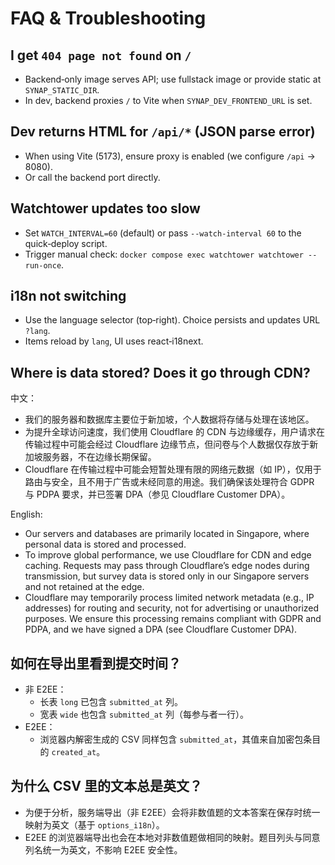 # FAQ & Troubleshooting

## I get `404 page not found` on `/`
- Backend‑only image serves API; use fullstack image or provide static at `SYNAP_STATIC_DIR`.
- In dev, backend proxies `/` to Vite when `SYNAP_DEV_FRONTEND_URL` is set.

## Dev returns HTML for `/api/*` (JSON parse error)
- When using Vite (5173), ensure proxy is enabled (we configure `/api` → 8080).
- Or call the backend port directly.

## Watchtower updates too slow
- Set `WATCH_INTERVAL=60` (default) or pass `--watch-interval 60` to the quick‑deploy script.
- Trigger manual check: `docker compose exec watchtower watchtower --run-once`.

## i18n not switching
- Use the language selector (top‑right). Choice persists and updates URL `?lang`.
- Items reload by `lang`, UI uses react‑i18next.

## Where is data stored? Does it go through CDN?

中文：

- 我们的服务器和数据库主要位于新加坡，个人数据将存储与处理在该地区。
- 为提升全球访问速度，我们使用 Cloudflare 的 CDN 与边缘缓存，用户请求在传输过程中可能会经过 Cloudflare 边缘节点，但问卷与个人数据仅存放于新加坡服务器，不在边缘长期保留。
- Cloudflare 在传输过程中可能会短暂处理有限的网络元数据（如 IP），仅用于路由与安全，且不用于广告或未经同意的用途。我们确保该处理符合 GDPR 与 PDPA 要求，并已签署 DPA（参见 Cloudflare Customer DPA）。

English:

- Our servers and databases are primarily located in Singapore, where personal data is stored and processed.
- To improve global performance, we use Cloudflare for CDN and edge caching. Requests may pass through Cloudflare’s edge nodes during transmission, but survey data is stored only in our Singapore servers and not retained at the edge.
- Cloudflare may temporarily process limited network metadata (e.g., IP addresses) for routing and security, not for advertising or unauthorized purposes. We ensure this processing remains compliant with GDPR and PDPA, and we have signed a DPA (see Cloudflare Customer DPA).
## 如何在导出里看到提交时间？

- 非 E2EE：
  - 长表 `long` 已包含 `submitted_at` 列。
  - 宽表 `wide` 也包含 `submitted_at` 列（每参与者一行）。
- E2EE：
  - 浏览器内解密生成的 CSV 同样包含 `submitted_at`，其值来自加密包条目的 `created_at`。

## 为什么 CSV 里的文本总是英文？

- 为便于分析，服务端导出（非 E2EE）会将非数值题的文本答案在保存时统一映射为英文（基于 `options_i18n`）。
- E2EE 的浏览器端导出也会在本地对非数值题做相同的映射。题目列头与同意列名统一为英文，不影响 E2EE 安全性。
